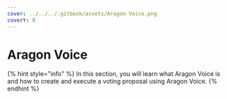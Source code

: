```yaml
---
cover: ../../../.gitbook/assets/Aragon Voice.png
coverY: 0
---
```


# Aragon Voice

{% hint style="info" %}
In this section, you will learn what Aragon Voice is and how to create and execute a voting proposal using Aragon Voice.
{% endhint %}
